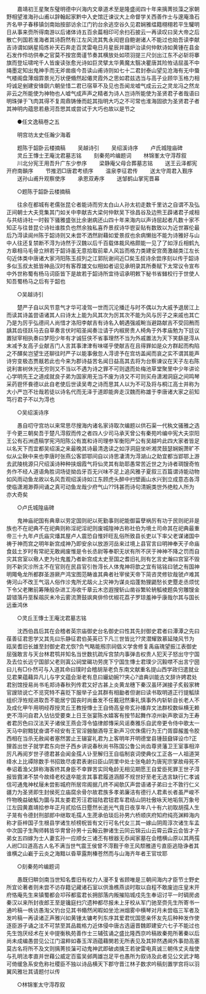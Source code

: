 <!-- { "loadSidebar": true } -->
　　嘉靖初王星聚东璧明德中兴海内文章道术至是隆盛阅四十年来摛菁掞藻之家朝野相望淮海孙山甫以辞翰起家黔中入史馆迁谏议大上命督学关西善作士与邃庵渔石齐名甲子春移镇剑南始按部访余江门钓台余逃空谷久见君娴雅缊籍栩栩若平生驩明日从事来赍所得南游以后诸体诗五百余萹相印可余扫石披云一再读叹曰吴大帝之后散亡列国若淮海者其诗蔚然有江左风流其隽永闳鬯自鲍谢诸人不能过也始吾读李献吉诗谓如娲星捣炼补天石奔走百灵雷电日月星辰并躔炉治读何仲默诗如黄锺在县金石发作伶坊供奉之官莫不按宫啇谨节奏其横放处如项羽提三尺剑出江东不必斩将搴旗而登坛啸咤千人皆废读张愈光诗如巨灵擘太华黄魔太翳决瞿唐其险恠诘屈虽不中绳墨定知出鬼神手而无斧凿痕今吾读山甫诗则如七十二君封泰山望见沧海有无中蜃气楼阁盘薄烟霏景光万状便翛然起僊灵霞外之思如君兹选当与高子业顾华玉格力相埒诚足剉建安锋劘六朝垒惜二君已宿草不及见也吾闻龙嘘气成云云之灵龙冯之然龙非云之所能使为神物也人嘘气成声声之精者为诗人岂诗所能使为圣贤君子者哉语曰明珠弹于飞肉其得不复周鼎铸倕而龁其指明大巧之不可常也淮海固欲为圣贤君子者其神明内蕴思若悬河吾愳其或尝试于大巧也故以是节之 

　　●任文逸稿卷之五 

　　明宫坊太史任瀚少海着 

　　题陈于韶卧云楼摘稿 
　　吴越诗引 
　　吴绍溪诗序 
　　卢氏城隍庙碑 
　　灵丘王慱士玊庵沈君墓志铭 
　　刻秦苑吟编题词 
　　林锦峯太守淂荐叙 
　　川北分宪王用吾升广东少参序 
　　梁静庵父母合葬墓志铭 
　　送王云泽都宪开府南贑序 
　　节推泗□唐君考绩序 
　　温泉李征君传 
　　送太守周君入觐序 
　　送孙山甫升观察使序 
　　承恩双寿序 
　　送邹鹤山掌宪晋幕 

　　○题陈于韶卧云楼摘稿 

　　往余在都城有老儒张昆仑者能诗而穷太白山人孙太初走数千里访之自谓不及弘正间朝士大夫竞集其门如关中李献吉大梁何仲默吴下徐昌谷及边熊王薜诸君子咸相与共结诗社一时毂下骚雅盛张比余谢病还山四十年来海内以声诗屈起者凡数十家不知正与往昔昆仑诗社谁胜负也然余独私喜乔景叔诗华鬯妥贴有数致以为近世寡伦最后乃淂读阆州陈于韶诗则又未尝不洒然尉藉如爱景叔也余病懒拙不能为诗雅好与山中人往还复禁断不淂为诗然于汉魏以后千百载体裁风格颇能一见了了如浮丘相鹤九方皋相马毛骨立辨若于韶诗虽无意拾取前辈人风旨而格力类建安宫啇激越类江左长句近体类中唐诸大家沔阳陈玉叔列之江郭阮谢间近□矣玉叔诗余尝序刻以传于韶诗多似玉叔太抵皆神品汉时有客荐雄文似相如者诏见承明录其所奏赋下太常议令宣布中外世称蜀有杨马词臣皆下是故若于韶诗所宜待诏承明敕下秘书省雠校行于世使人知吾蜀杨马之后有于韶也 

　　○吴越诗引 

　　楚严子自以风节意气才华可凌驾一世而沉沦播迁与时不偶以为大戚予退居江上而读其诗盖尝语诸其人曰诗太上能为风其次为厉其次不能为风与厉子之来戚也其亡乃是为厉乎弘德间人尚惜才洛阳李献吉有诗名入朝遇强戚畹当避路献吉不受回矟而龋其齿径跃马去自草奏言伏时昭圣闻奏泣请于内椒房贵人椅角于外孝庙勉为下廷议置狱宰相执奏曰梦阳少年有才诚狂侠不省事理然不当为外戚置法为天下笑繇是淂从末减予友高子业献吉门人言其事津津有味嗟乎使献吉在且得罪如是众方群起而构陷之不醳矣岂望生还聊往时严子以能事傲忽人淂谤予在宫坊盖闻而哀之实不谓其能声诗穷变极态贾旤若此也今来为郡诗益苦名闻日益高其去将为台察谏议在天子左右陈说利害树休光无穷则又不当以不遇为诗之罪不可则退而处梅池草堂聚里中少年讲论心学明先王之道成就良子弟为国家用无当不废为诗又不可则买舟潇湘洞庭之间鸣琴采药鬯怀飬德以此自老使后世读吴粤之诗而思其人以为不可及将与桐江高士并称为大小严岂不壮哉若徒以诗名代而无泽于道即能奔走汉魏而称雄于李唐诸大家之前知笃行君子不以为淂也 

　　○吴绍溪诗序 

　　愚自叨守宫坊以来常思尽搜海内诸名家诗取次编题以供石渠一代秇文骚雅之选于今更三朝矣吾于楚凡淂叙而传之者四人少司马承天曾公有秦苑吟编中宪大夫崇阳王公有石洲遗稿学宪沔阳陈公有嵩和诗司理参军衡阳严公有吴越吟此四大家者皆足以名天下而宜都吴绍溪之来最晚其诗最清逸读之如浮洞庭坐听湘灵鼓瑟娴婉萧旷不似从尘鞅中来也李唐时张燕公客郢鄂间自以诗思凄清为淂湖山之助宜都当郢鄂上游去武陵桃源只尺绍溪诗种种挟烟霞气将仙灵其有助耶愚常苦近世之为诗者琱锼奇恠务作不经人道语角胜词场徒拗齿牙百无兴味不足上追风雅子夏叙三百篇谓诗能动物如风雨动鱼龙故以名风吾观绍溪诗如江东顾虎头醉中扫壁画山水兴到立成意态各淂使临潇湘渺莽间诵之真可动鱼龙哉少府气山??玮甚而诗句清婉类世外绝粒人所为亦大奇矣 

　　○卢氏城隍庙碑 

　　鬼神庙祀国有典章以劳定国则祀以死勤事则祀能御菑孽祸厉有功于民则祀非是族也不在祀典不在祀典则称淫祀淫祀则废城隍神古称社伯为境土司命其在祀典最重帝三十九年卢氏庙灾燔其屋卢人震恐自惟奸旺乱俗所致县长吏以下率父老谋诸国中祷于神而宫之明年新宫成神乃即安余以放游河岳来过境上县官言曰明神奉天子命庙食兹土岁时有常祀无敢阙废惟是令长丞尉等奉职无状有所不厌于神神不降之罚而自灾其宫室以儆人吏为社鬼羞乃者新宫成太史至国之耆旧礼则有乞言史瀚曰宫室不毁则不新灾沴所主不在官则在民县官引咎淂长人体鬼神将歆之宜有铭铭曰虢之有国神明陬龟龙所都群圣游厥产鸿宝图范畴谁其典者社宰侯天帝下简咨灵修钦哉虢卢难其俦河山不改王气泅人俗作沴鬼所尤刼火上灾神为谋炎焰蓬勃狸鼯愁长吏蹷走丞烦忧下令父老敶前筹陲般杂进工洊收千章云木恣遐搜斩山凿谷繁轮辀觚棱题奂穷雕锼金碧错落丹垩髹刼灰未冷云雾流萧鼓飒爽俳伶优椒花荔子罗琼羞神乎康哉尔其与国长远垂鸿休 

　　○灵丘王慱士王庵沈君墓志铭 

　　沈西伯昌后其在会稽者英宗庙御史台名御史曰性其先封御史君者曰潭潭之先曰葆善征君思学又其先曰乐静征君伯英英已下凡三世皆比??灵潜耀敦慕延陵风节为瓯吴耆旧长雄至封御史君尤恢?负气略能剏宗祠倡义学舍修复禹庙瑰望振江表御史屈强敢言与天台林君鹗并知名当世数抗疏斥宫禁内事弹击权贵人犯天子怒出守宁国及去位长远宁国部父老则寘公祠堂碣功劳庑下宁国生慱士君璞少沉毅噤不出言宁圀曰儿有□仆然可与入道其命曰璞时会稽胡渐老负东南文献重名提山西学政归遣就业见君果蕴藉异凡儿与字文蕴会渐老有息曰孍幼婉??夹心?谙典训能古文辞许娉君处君别馆授易尚书毛郑诗春秋列传君又好古甚上炎黄龙穗下秦汉虽环渊接子炙毂家稗官謏琐说亡不览究特不喜贬下服举子业其群有相勔者但谢曰读书取明道正行提觚牍组织浮恠规进取吾不能居宁国丧时尚垂发不任戴冠然秉礼慎事外内斩斩自长老人不及成化甲午用明经荐授灵丘王教授慱士王自倚高皇帝玄孙播弃文法群校数纵横无赖吏不淂问自君入怗怗受要束上日王张宴陈水嬉客有按节起舞作凉州新声歌讴为王寿者君厉色曰汉法天子诸侯王燕会淂令恊律郎慱采风谣奏雅乐自武帝更令侍中歌太一天马中尉黯犹奋谓不经安有王官淫醟酗酒导王新声习优侏儒行为王门胥靡赧羞令胶西相在当杀无赦闻者塞然罢止王辍宴礼君为上客明年开明德堂县锺鼓鼗铎设巾?正狸首出世子就学君东向世子西乡讲说春秋尚书陈国公鲁公尚齿尊贤藩卫王室事相淬厉凡再阅岁世子德君甚会闻金孺人讣至解归王自临制哀词使典仪工正各一人祖道哭绛水上比禫除数手书招致尽虔君表谢曰臣山阴里中处士张龟龄为唐宪宗掌故母死不奉诏着渔父辞称海客终其身臣不幸罪苦实同龟龄无相见期愿王自爱臣死罪王世子淂报皆霣涕不禁今故绛老校退卒能言其事君履道涵醇不规世好至老无选言缺行仁孝诚信可通鬼神杖屦未尝影城府所居帘阁据几终不闻欹仄声尝语诸子弟曰士不敦行仁义疆力为圣贤即生封侯死立庙腐余骨尔故君族多孝弟廉洁有德行人君素长者虽严峻不忤物晚益破觚为圜与其友娄君芳汪君镃陆君钮君车君结山阴社傲咏天地垢氛万象号江左园黄嘉靖拾参年正月贰拾伍日蹷然长逝光气竟日夜享年八十有六初取胡孺人生子茏有令德封刑部郎中继取毛孺人生萀承伯琰后孙男六桥顺庆府知府纯亮渊粹海内称才臣梓国子生根县学诸生桢榜柷皆有文行可名代女三其一嫁山阴周淳次诸生车孟中次国子生陶师韩皆华冑曾孙男十云翰云翀诸生云同云锦云山云霄云霖云会皆才子弟女五四嫁为士人妻玄孙一应顺女三诸丕有根器无忝闻家墓在会稽横山原以其两孺人祔□曰道高古人名不满当世气震王侯曾不淂觐于帝王风颓雅道亏直臣逃隐诤者其谁横之山嶻于云炎之海黯以昏草露荆榛苍然而与山海齐年者王官坟耶 

　　○刻秦苑吟编题词 

　　愚既归畊剑南当世知名耆旧有权力人漫不复省顾唯是三朝间海内才臣节士野史所宜论著者则未尝不访存籍记藏诸石室以供渔樵燕谈时取以自程不敢废迨庄皇末开府恪庵先生来镇蜀都会卭莋都蛮君长拥部落内叛摧陷城戍先生奉诏讨平一时碉房卤秦汉以来所封夜郎王至是镵庭扫穴遗种都尽报未上牙校从军门驰至赍先生所寄书一通吟稿一帙访愚淘父钓台见其书翛然闲暇如坐沧洲烟雾中横琴对月未尝临三军者及发吟稿一再读诸正声雅兴如黄锺太镛考列东序其爱君忧国思亲怀友先后种种发作使逐臣游子诵之泫不可禁至其品裁格力近体侵中唐古选逼晋魏即建安六七子不能过也先生饱厌经术在关中提衡秇苑善作士三辅弦诵之盛比隆西京吟稿故秦苑所著秦以后尚未成编愚尝见公江门温粹如春玉浑涵蕴藉閴若无所表见及其猝然遇阃外事勋高塞莫古名将所不及文则摛菁掞薻可动鬼神武即破卤擒王若驶雷电真诚三朝伟丈夫哉使与孔明法孝直并世藉公威定百蛮吴邺两雄岂足平也愚所为叙诗及此者见公文武才略可倚缓急系安危称社稷臣不独以诗品横天下郡守晋江林子数求吟稿刻置学宫将以羽翼风雅壮其请题付以传 

　　○林锦峯太守淂荐叙 

